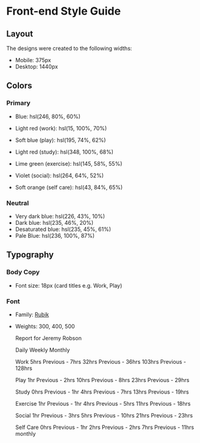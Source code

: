 # Front-end Style Guide

## Layout

The designs were created to the following widths:

- Mobile: 375px
- Desktop: 1440px

## Colors

### Primary

- Blue: hsl(246, 80%, 60%)

- Light red (work): hsl(15, 100%, 70%)
- Soft blue (play): hsl(195, 74%, 62%)
- Light red (study): hsl(348, 100%, 68%)
- Lime green (exercise): hsl(145, 58%, 55%)
- Violet (social): hsl(264, 64%, 52%)
- Soft orange (self care): hsl(43, 84%, 65%)

### Neutral

- Very dark blue: hsl(226, 43%, 10%)
- Dark blue: hsl(235, 46%, 20%)
- Desaturated blue: hsl(235, 45%, 61%)
- Pale Blue: hsl(236, 100%, 87%)

## Typography

### Body Copy

- Font size: 18px (card titles e.g. Work, Play)

### Font

- Family: [Rubik](https://fonts.google.com/specimen/Rubik)
- Weights: 300, 400, 500

  Report for
  Jeremy Robson

  Daily
  Weekly
  Monthly

  Work
  5hrs <!-- daily -->
  Previous - 7hrs <!-- daily -->
  32hrs <!-- weekly -->
  Previous - 36hrs <!-- weekly -->
  103hrs <!-- monthly -->
  Previous - 128hrs <!-- monthly -->

  Play
  1hr <!-- daily -->
  Previous - 2hrs <!-- daily -->
  10hrs <!-- weekly -->
  Previous - 8hrs <!-- weekly -->
  23hrs <!-- monthly -->
  Previous - 29hrs <!-- monthly -->

  Study
  0hrs <!-- daily -->
  Previous - 1hr <!-- daily -->
  4hrs <!-- weekly -->
  Previous - 7hrs <!-- weekly -->
  13hrs <!-- monthly -->
  Previous - 19hrs <!-- monthly -->

  Exercise
  1hr <!-- daily -->
  Previous - 1hr <!-- daily -->
  4hrs <!-- weekly -->
  Previous - 5hrs <!-- weekly -->
  11hrs <!-- monthly -->
  Previous - 18hrs <!-- monthly -->

  Social
  1hr <!-- daily -->
  Previous - 3hrs <!-- daily -->
  5hrs <!-- weekly -->
  Previous - 10hrs <!-- weekly -->
  21hrs <!-- monthly -->
  Previous - 23hrs <!-- monthly -->

  Self Care
  0hrs <!-- daily -->
  Previous - 1hr <!-- daily -->
  2hrs <!-- weekly -->
  Previous - 2hrs <!-- weekly -->
  7hrs <!-- monthly -->
  Previous - 11hrs monthly